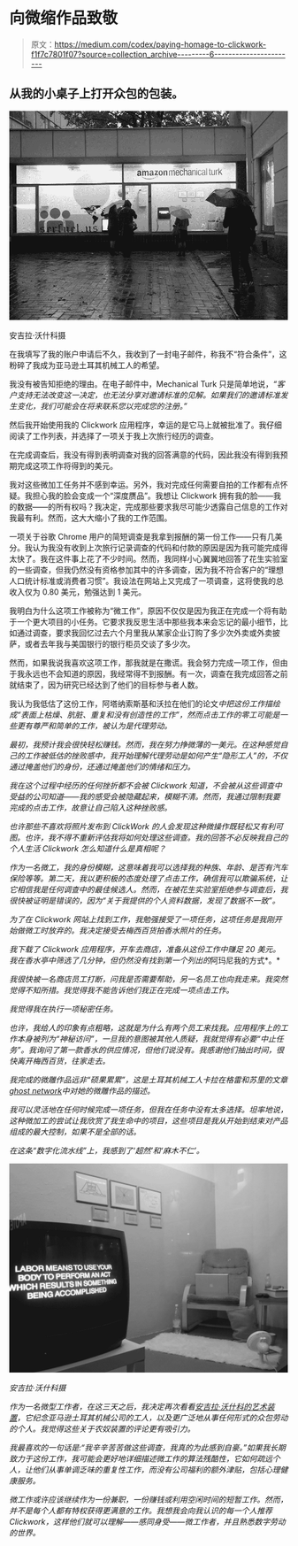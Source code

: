 # 向微缩作品致敬

> 原文：<https://medium.com/codex/paying-homage-to-clickwork-f1f7c7801f07?source=collection_archive---------6----------------------->

## 从我的小桌子上打开众包的包装。

![](img/bb3e432016f26ff01f0a8498f4543c00.png)

安吉拉·沃什科摄

在我填写了我的账户申请后不久，我收到了一封电子邮件，称我不“符合条件”，这粉碎了我成为亚马逊土耳其机械工人的希望。

我没有被告知拒绝的理由。在电子邮件中，Mechanical Turk 只是简单地说，*“客户支持无法改变这一决定，也无法分享对邀请标准的见解。如果我们的邀请标准发生变化，我们可能会在将来联系您以完成您的注册。”*

然后我开始使用我的 Clickwork 应用程序，幸运的是它马上就被批准了。我仔细阅读了工作列表，并选择了一项关于我上次旅行经历的调查。

在完成调查后，我没有得到表明调查对我的回答满意的代码，因此我没有得到我预期完成这项工作将得到的美元。

我对这些微加工任务并不感到幸运。另外，我对完成任何需要自拍的工作都有点怀疑。我担心我的脸会变成一个“深度赝品”。我想让 Clickwork 拥有我的脸——我的数据——的所有权吗？我决定，完成那些要求我尽可能少透露自己信息的工作对我最有利。然而，这大大缩小了我的工作范围。

一项关于谷歌 Chrome 用户的简短调查是我拿到报酬的第一份工作——只有几美分。我认为我没有收到上次旅行记录调查的代码和付款的原因是因为我可能完成得太快了。我在这件事上花了不少时间。然而，我同样小心翼翼地回答了花生实验室的一些调查，但我仍然没有资格参加其中的许多调查，因为我不符合客户的“理想人口统计标准或消费者习惯”。我设法在网站上又完成了一项调查，这将使我的总收入仅为 0.80 美元，勉强达到 1 美元。

我明白为什么这项工作被称为“微工作”，原因不仅仅是因为我正在完成一个将有助于一个更大项目的小任务。它要求我反思生活中那些我本来会忘记的最小细节，比如通过调查，要求我回忆过去六个月里我从某家企业订购了多少次外卖或外卖披萨，或者去年我与美国银行的银行柜员交谈了多少次。

然而，如果我说我喜欢这项工作，那我就是在撒谎。我会努力完成一项工作，但由于我永远也不会知道的原因，我经常得不到报酬。有一次，调查在我完成回答之前就结束了，因为研究已经达到了他们的目标参与者人数。

我认为我低估了这份工作，阿塔纳索斯基和沃拉在他们的论文[](https://onlinelibrary.wiley.com/doi/full/10.1111/1467-9566.13097)*中把这份工作描绘成“表面上枯燥、肮脏、重复和没有创造性的工作”，然而点击工作的零工可能是一些更有尊严和简单的工作，被认为是代理劳动。*

*最初，我预计我会很快轻松赚钱。然而，我在努力挣微薄的一美元。在这种感觉自己的工作被低估的挫败感中，我开始理解代理劳动是如何产生“隐形工人”的，不仅通过掩盖他们的身份，还通过掩盖他们的情绪和压力。*

*我在这个过程中经历的任何挫折都不会被 Clickwork 知道，不会被从这些调查中受益的公司知道——我的感受会被隐藏起来，模糊不清。然而，我通过限制我要完成的点击工作，故意让自己陷入这种挫败感。*

*也许那些不喜欢将照片发布到 ClickWork 的人会发现这种微操作既轻松又有利可图。也许，我不得不重新评估我将如何处理这些调查。我的回答不必反映我自己的个人生活 Clickwork 怎么知道什么是真相呢？*

*作为一名微工，我的身份模糊，这意味着我可以选择我的种族、年龄、是否有汽车保险等等。第二天，我以更积极的态度处理了点击工作，确信我可以欺骗系统，让它相信我是任何调查中的最佳候选人。然而，在被花生实验室拒绝参与调查后，我很快被证明是错误的，因为“关于我提供的个人资料数据，发现了数据不一致”。*

*为了在 Clickwork 网站上找到工作，我勉强接受了一项任务，这项任务是我刚开始做微工时放弃的。我决定接受去梅西百货拍香水照片的任务。*

*我下载了 Clickwork 应用程序，开车去商店，准备从这份工作中赚足 20 美元。我在香水亭中筛选了几分钟，但仍然没有找到第一个列出的*阿玛尼我的方式*。*

*我很快被一名商店员工打断，问我是否需要帮助，另一名员工也向我走来。我突然觉得不知所措。我觉得我不能告诉他们我正在完成一项点击工作。*

*我觉得我在执行一项秘密任务。*

*也许，我给人的印象有点粗略，这就是为什么有两个员工来找我。应用程序上的工作本身被列为“神秘访问”，一旦我的意图被其他人质疑，我就觉得有必要“中止任务”。我询问了第一款香水的供应情况，但他们说没有。我感谢他们抽出时间，很快离开梅西百货，往家走去。*

*我完成的微雕作品远非“硕果累累”，这是土耳其机械工人卡拉在格雷和苏里的文章[*ghost network*](https://ghostwork.info/)中对她的微雕作品的描述。*

*我可以灵活地在任何时候完成一项任务，但我在任务中没有太多选择。坦率地说，这种微加工的尝试让我欣赏了我生命中的项目，这些项目是我从开始到结束对产品组成的最大控制，如果不是全部的话。*

*在这条“数字化流水线”上，我感到了‘超然’和‘麻木不仁’。*

*![](img/821adcb0a7643ddd6c97c797cda7041c.png)*

*安吉拉·沃什科摄*

*作为一名微型工作者，在这三天之后，我决定再次看看[安吉拉·沃什科的艺术装置](https://angelawashko.com/home.html)，它纪念亚马逊土耳其机械公司的工人，以及更广泛地从事任何形式的众包劳动的个人。我觉得这些关于农奴装置的评论更有吸引力。*

*我最喜欢的一句话是:“我辛辛苦苦做这些调查，我真的为此感到自豪。”如果我长期致力于这份工作，我可能会更好地详细描述微工作的算法残酷性，它如何疏远个人，让他们从事单调乏味的重复性工作，而没有公司福利的额外津贴，包括心理健康服务。*

*微工作或许应该继续作为一份兼职，一份赚钱或利用空闲时间的短暂工作。然而，并不是每个人都有特权获得更满意的工作。我想我会向我认识的每一个人推荐 Clickwork，这样他们就可以理解——感同身受——微工作者，并且熟悉数字劳动的世界。*